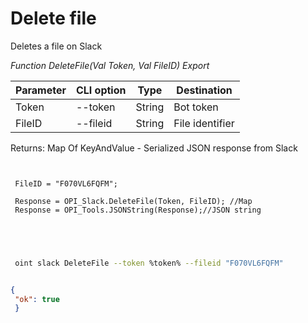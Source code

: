 ﻿---
sidebar_position: 4
---

# Delete file
 Deletes a file on Slack


*Function DeleteFile(Val Token, Val FileID) Export*

 | Parameter | CLI option | Type | Destination |
 |-|-|-|-|
 | Token | --token | String | Bot token |
 | FileID | --fileid | String | File identifier |

 
 Returns: Map Of KeyAndValue - Serialized JSON response from Slack

```bsl title="Code example"
	
 
 FileID = "F070VL6FQFM";
 
 Response = OPI_Slack.DeleteFile(Token, FileID); //Map
 Response = OPI_Tools.JSONString(Response);//JSON string
 
 
	
```

```sh title="CLI command example"
 
 oint slack DeleteFile --token %token% --fileid "F070VL6FQFM"


```


```json title="Result"

{
 "ok": true
 }

```
